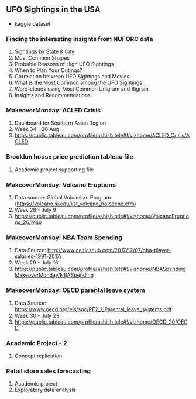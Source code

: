 ## UFO Sightings in the USA
- kaggle dataset

### Finding the interesting insights from NUFORC data
1. Sightings by State & City
2. Most Common Shapes
3. Probable Reasons of High UFO Sightings
4. When to Plan Your Outings?
5. Correlation between UFO Sightings and Movies 
6. What is the Most Common among the UFO Sightings
7. Word-clouds using Most Common Unigram and Bigram
8. Insights and Recommendations


### MakeoverMonday: ACLED Crisis

1. Dashboard for Southern Asian Region
2. Week 34 - 20 Aug
3. https://public.tableau.com/profile/ashish.tele#!/vizhome/ACLED_Crisis/ACLED

### Brooklun house price prediction tableau file

1. Academic project supporting file

### MakeoverMonday: Volcano Eruptions

1. Data source: Global Volcanism Program (https://volcano.si.edu/list_volcano_holocene.cfm)
2. Week 28 - July 9
3. https://public.tableau.com/profile/ashish.tele#!/vizhome/VolcanoEruptions_26/Map

### MakeoverMonday: NBA Team Spending

1. Data Source: http://www.celticshub.com/2017/12/07/nba-player-salaries-1991-2017/
2. Week 29 - July 16
3. https://public.tableau.com/profile/ashish.tele#!/vizhome/NBASpendingMakeoverMonday/NBASpending

### MakeoverMonday: OECD parental leave system

1. Data Source: https://www.oecd.org/els/soc/PF2_1_Parental_leave_systems.pdf
2. Week 30 - July 23
3. https://public.tableau.com/profile/ashish.tele#!/vizhome/OECD_20/OECD

### Academic Project - 2

1. Concept replication

### Retail store sales forecasting

1. Academic project
2. Exploratory data analysis

